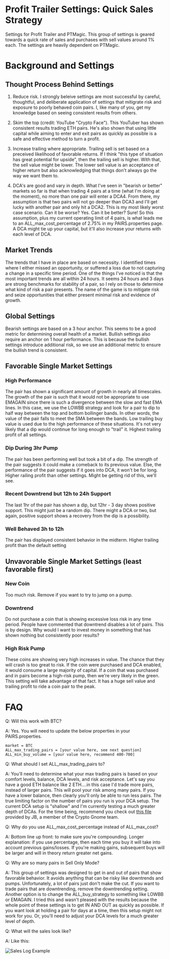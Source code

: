 # Profit Trailer Settings: Quick Sales Strategy
Settings for Profit Trailer and PTMagic. This group of settings is geared towards a quick rate of sales and purchases with sell values around 1% each. The settings are heavily dependent on PTMagic.

# Background and Settings
## Thought Process Behind Settings
1. Reduce risk. I strongly beleive settings are most successful by careful, thoughtful, and deliberate application of settings that mitigrate risk and exposure to poorly behaved coin pairs. I, like many of you, get my knowledge based on seeing consistent results from others. 

2. Skim the top (credit: YouTube "Crypto Face"). This YouTuber has shown consistent results trading ETH pairs. He's also shown that using little capital while aiming to enter and exit pairs as quickly as possible is a safe and effective method to turn a profit.

3. Increase trailing where appropriate. Trailing sell is set based on a preceived likelihood of favorable returns. If I think "this type of situation has great potential for upside", then the trailing sell is higher. With that, the sell value might be lower. The lower sell value is an acceptance of higher return  but also acknowledging that things don't always go the way we want them to.

4. DCA's are good and vary in depth. What I've seen in "bearish or better" markets so far is that when trading 4 pairs at a time (what I'm doing at the moment), no more than one pair will enter a DCA4. From there, my assumption is that two pairs will not go deeper than DCA3 and I'll get lucky with another pair and only hit a DCA2. This is my most likely worst case scenario. Can it be worse? Yes. Can it be better? Sure! So this assumption, plus my current operating limit of 4 pairs, is what leads me to an ALL_max_cost_percentage of 2.75% in my PAIRS.properties page. A DCA might tie up your capital, but it'll also increase your returns with each level of DCA.

## Market Trends
The trends that I have in place are based on necessity. I identified times where I either missed an opportunity, or suffered a loss due to not capturing a change in a specific time period. One of the things I've noticed is that the most important trends are all within 24 hours. It seems 24 hours and 3 days are strong benchmarks for stability of a pair, so I rely on those to determine what kind of risk a pair presents. The name of the game is to mitigate risk and seize opportunities
that either present minimal risk and evidence of growth.

## Global Settings
Bearish settings are based on a 3 hour anchor. This seems to be a good metric for determining overall health of a market. Bullish settings also require an anchor on 1 hour performance. This is because the bullish settings introduce additional risk, so we use an additional metric to ensure the bullish trend is consistent.

## Favorable Single Market Settings

### High Performance
The pair has shown a significant amount of growth in nearly all timescales. The growth of the pair is such that it would not be appropriate to use EMAGAIN since there is such a divergence between the slow and fast EMA lines. In this case, we use the LOWBB strategy and look for a pair to dip to half way between the top and bottom bollinger bands. In other words, the value of the pair falls to meet the SMA between the bands. Low trailing buy value is used due to the high performance of these situations. It's not very likely that a dip would continue for long enough to "trail" it. Highest trailing profit of all settings.

### Dip During 3hr Pump
The pair has been performing well but took a bit of a dip. The strength of the pair suggests it could make a comeback to its previous value. Else, the performance of the pair suggests if it goes into DCA, it won't be for long. Higher railing profit than other settings. Might be getting rid of this, we'll see.

### Recent Downtrend but 12h to 24h Support
The last 1hr of the pair has shown a dip, but 12hr - 3 day shows positive support. This might just be a random dip. There might a DCA or two, but again, positive support shows a recovery from the dip is a possibility. 

### Well Behaved 3h to 12h
The pair has displayed consistent behavior in the midterm. Higher trailing profit than the default setting

## Unvavorable Single Market Settings (least favorable first)

### New Coin
Too much risk. Remove if you want to try to jump on a pump.

### Downtrend
Do not purchase a coin that is showing excessive loss risk in any time period. People have commented that downtrend disables a lot of pairs. This is by design.
Why would I want to invest money in something that has shown nothing but consistently poor results?

### High Risk Pump
These coins are showing very high increases in value. The chance that they will crash is too great to risk. If the coin were purchased and DCA enabled, it would consume a large majority of capital. If a coin that was purchased and in pairs become a high-risk pump, then we're very likely in the green. This setting will take advantage of that fact. It has a huge sell value and trailing profit to ride a coin pair to the peak.

# FAQ
Q: Will this work with BTC?

A: Yes. You will need to update the below properties in your PAIRS.properties.

    market = BTC
    ALL_max_trading_pairs = [your value here, see next question]
    ALL_min_buy_volume = [your value here, recommend 400-700]

Q: What should I set ALL_max_trading_pairs to?

A: You'll need to determine what your max trading pairs is based on your comfort levels, balance, DCA levels, and risk acceptance. Let's say you have a good ETH balance like 2 ETH....in this case I'd trade more pairs, instead of larger pairs. This will pool your risk among many pairs. If you have a lower balance, then clearly you'll only be able to run less pairs. The true limiting factor on the number of pairs you run is your DCA setup. The current DCA setup is "shallow" and I'm currently testing a much greater depth of DCAs. For the time being, recommend you check out [this file](https://docs.google.com/spreadsheets/d/1RAh-xjqsOQITBZmaf2ZTbPqq2aqjyKwF_kJuesaMFPc/edit?usp=sharing) provided by JB, a member of the Crypto Gnome team.

Q: Why do you use ALL_max_cost_percentage instead of ALL_max_cost?

A: Bottom line up front: to make sure you're compounding. Longer explanation: if you use percentage, then each time you buy it will take into account previous gains/losses. If you're making gains, subsequent buys will be larger and will in theory return greater net gains.

Q: Why are so many pairs in Sell Only Mode?

A: This group of settings was designed to get in and out of pairs that show favorable behavior. It avoids anything that can be risky like downtrends and pumps. Unfortunately, a lot of pairs just don't make the cut. If you want to trade pairs that are downtrending, remove the downtrending setting. Another option is to change the ALL_buy_strategy to something like LOWBB or EMAGAIN. I tried this and wasn't pleased with the results because the whole point of these settings is to get IN AND OUT as quickly as possible. If you want look at holding a pair for days at a time, then this setup might not work for you. Or, you'll need to adjust your DCA levels for a much greater level of depth.


Q: What will the sales look like?

A: Like this:

![Sales Log Example](https://imgur.com/MEfz177.jpg)
